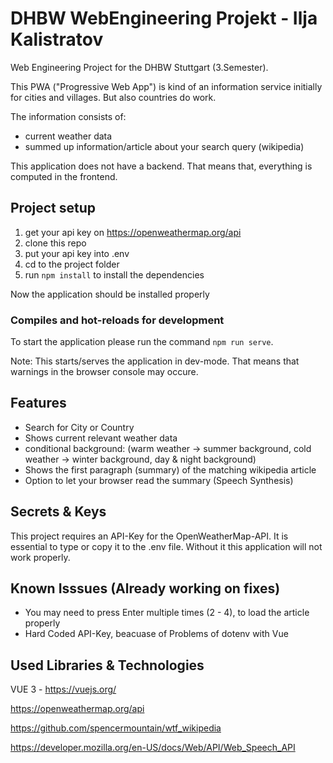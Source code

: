 # DHBW WebEngineering Projekt - Ilja Kalistratov

Web Engineering Project for the DHBW Stuttgart (3.Semester). 

This PWA ("Progressive Web App") is kind of an information service initially for cities and villages. But also countries do work.

The information consists of:
- current weather data
- summed up information/article about your search query (wikipedia)

This application does not have a backend. That means that, everything is computed in the frontend.

## Project setup
1. get your api key on https://openweathermap.org/api
2. clone this repo
3. put your api key into .env
4. cd to the project folder
5. run `npm install` to install the dependencies

Now the application should be installed properly

### Compiles and hot-reloads for development
To start the application please run the command `npm run serve`.

Note: This starts/serves the application in dev-mode. That means that warnings in the browser console may occure.


## Features
- Search for City or Country
- Shows current relevant weather data
- conditional background:
(warm weather -> summer background, cold weather -> winter background, day & night background)
- Shows the first paragraph (summary) of the matching wikipedia article
- Option to let your browser read the summary (Speech Synthesis)

## Secrets & Keys
This project requires an API-Key for the OpenWeatherMap-API.
It is essential to type or copy it to the .env file. Without it this application will not work properly.

## Known Isssues (Already working on fixes)
- You may need to press Enter multiple times (2 - 4), to load the article properly
- Hard Coded API-Key, beacuase of Problems of dotenv with Vue


## Used Libraries & Technologies
VUE 3 - https://vuejs.org/

https://openweathermap.org/api

https://github.com/spencermountain/wtf_wikipedia

https://developer.mozilla.org/en-US/docs/Web/API/Web_Speech_API


